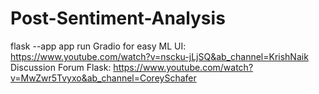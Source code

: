 # Post-Sentiment-Analysis
flask --app app run
Gradio for easy ML UI: https://www.youtube.com/watch?v=nscku-jLjSQ&ab_channel=KrishNaik
Discussion Forum Flask: https://www.youtube.com/watch?v=MwZwr5Tvyxo&ab_channel=CoreySchafer